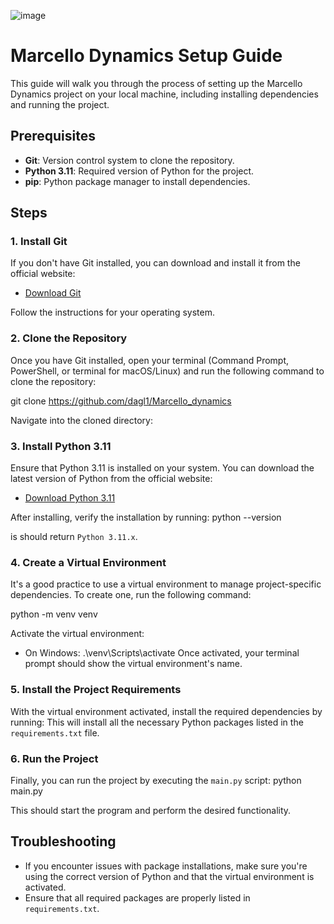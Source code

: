 ![image](https://github.com/user-attachments/assets/2cb1f15a-48e8-4b9e-8e6a-07d439cde2f8)

# Marcello Dynamics Setup Guide

This guide will walk you through the process of setting up the Marcello Dynamics project on your local machine, including installing dependencies and running the project.

## Prerequisites

- **Git**: Version control system to clone the repository.
- **Python 3.11**: Required version of Python for the project.
- **pip**: Python package manager to install dependencies.

## Steps

### 1. Install Git

If you don't have Git installed, you can download and install it from the official website:

- [Download Git](https://git-scm.com/)

Follow the instructions for your operating system.

### 2. Clone the Repository

Once you have Git installed, open your terminal (Command Prompt, PowerShell, or terminal for macOS/Linux) and run the following command to clone the repository:

git clone https://github.com/dagl1/Marcello_dynamics


Navigate into the cloned directory:


### 3. Install Python 3.11

Ensure that Python 3.11 is installed on your system. You can download the latest version of Python from the official website:

- [Download Python 3.11](https://www.python.org/downloads/release/python-3110/)

After installing, verify the installation by running:
python --version

is should return `Python 3.11.x`.

### 4. Create a Virtual Environment

It's a good practice to use a virtual environment to manage project-specific dependencies. To create one, run the following command:

python -m venv venv

Activate the virtual environment:

- On Windows:
.\venv\Scripts\activate
Once activated, your terminal prompt should show the virtual environment's name.

### 5. Install the Project Requirements

With the virtual environment activated, install the required dependencies by running:
This will install all the necessary Python packages listed in the `requirements.txt` file.

### 6. Run the Project

Finally, you can run the project by executing the `main.py` script:
python main.py

This should start the program and perform the desired functionality.

## Troubleshooting

- If you encounter issues with package installations, make sure you're using the correct version of Python and that the virtual environment is activated.
- Ensure that all required packages are properly listed in `requirements.txt`.
